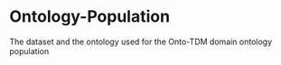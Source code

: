# Ontology-Population
The dataset and the ontology used for the Onto-TDM domain ontology population

